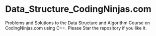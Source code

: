# Data_Structure_CodingNinjas.com
Problems and Solutions to the Data Structure and Algorithm Course on CodingNinjas.com using C++. Please Star the repository if you like it.
